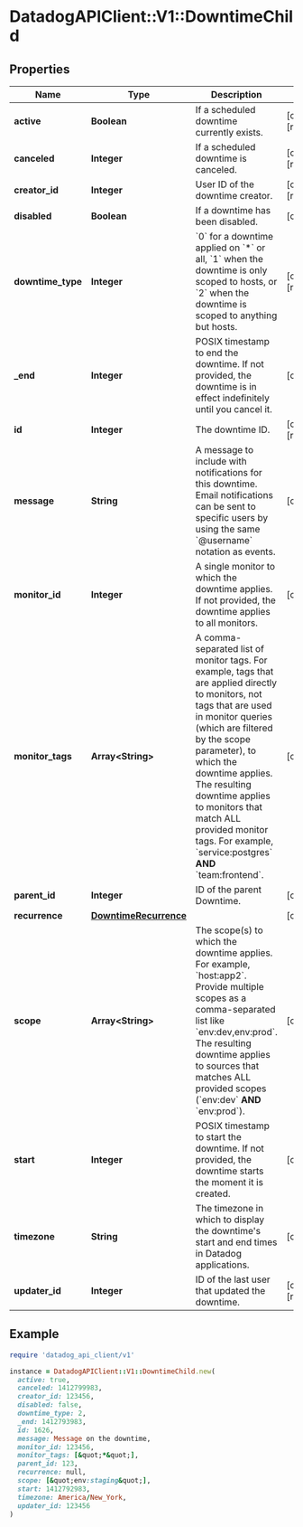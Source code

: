 # DatadogAPIClient::V1::DowntimeChild

## Properties

| Name              | Type                                            | Description                                                                                                                                                                                                                                                                                                                                                                          | Notes                |
| ----------------- | ----------------------------------------------- | ------------------------------------------------------------------------------------------------------------------------------------------------------------------------------------------------------------------------------------------------------------------------------------------------------------------------------------------------------------------------------------ | -------------------- |
| **active**        | **Boolean**                                     | If a scheduled downtime currently exists.                                                                                                                                                                                                                                                                                                                                            | [optional][readonly] |
| **canceled**      | **Integer**                                     | If a scheduled downtime is canceled.                                                                                                                                                                                                                                                                                                                                                 | [optional][readonly] |
| **creator_id**    | **Integer**                                     | User ID of the downtime creator.                                                                                                                                                                                                                                                                                                                                                     | [optional][readonly] |
| **disabled**      | **Boolean**                                     | If a downtime has been disabled.                                                                                                                                                                                                                                                                                                                                                     | [optional]           |
| **downtime_type** | **Integer**                                     | &#x60;0&#x60; for a downtime applied on &#x60;\*&#x60; or all, &#x60;1&#x60; when the downtime is only scoped to hosts, or &#x60;2&#x60; when the downtime is scoped to anything but hosts.                                                                                                                                                                                          | [optional][readonly] |
| **\_end**         | **Integer**                                     | POSIX timestamp to end the downtime. If not provided, the downtime is in effect indefinitely until you cancel it.                                                                                                                                                                                                                                                                    | [optional]           |
| **id**            | **Integer**                                     | The downtime ID.                                                                                                                                                                                                                                                                                                                                                                     | [optional][readonly] |
| **message**       | **String**                                      | A message to include with notifications for this downtime. Email notifications can be sent to specific users by using the same &#x60;@username&#x60; notation as events.                                                                                                                                                                                                             | [optional]           |
| **monitor_id**    | **Integer**                                     | A single monitor to which the downtime applies. If not provided, the downtime applies to all monitors.                                                                                                                                                                                                                                                                               | [optional]           |
| **monitor_tags**  | **Array&lt;String&gt;**                         | A comma-separated list of monitor tags. For example, tags that are applied directly to monitors, not tags that are used in monitor queries (which are filtered by the scope parameter), to which the downtime applies. The resulting downtime applies to monitors that match ALL provided monitor tags. For example, &#x60;service:postgres&#x60; **AND** &#x60;team:frontend&#x60;. | [optional]           |
| **parent_id**     | **Integer**                                     | ID of the parent Downtime.                                                                                                                                                                                                                                                                                                                                                           | [optional]           |
| **recurrence**    | [**DowntimeRecurrence**](DowntimeRecurrence.md) |                                                                                                                                                                                                                                                                                                                                                                                      | [optional]           |
| **scope**         | **Array&lt;String&gt;**                         | The scope(s) to which the downtime applies. For example, &#x60;host:app2&#x60;. Provide multiple scopes as a comma-separated list like &#x60;env:dev,env:prod&#x60;. The resulting downtime applies to sources that matches ALL provided scopes (&#x60;env:dev&#x60; **AND** &#x60;env:prod&#x60;).                                                                                  | [optional]           |
| **start**         | **Integer**                                     | POSIX timestamp to start the downtime. If not provided, the downtime starts the moment it is created.                                                                                                                                                                                                                                                                                | [optional]           |
| **timezone**      | **String**                                      | The timezone in which to display the downtime&#39;s start and end times in Datadog applications.                                                                                                                                                                                                                                                                                     | [optional]           |
| **updater_id**    | **Integer**                                     | ID of the last user that updated the downtime.                                                                                                                                                                                                                                                                                                                                       | [optional][readonly] |

## Example

```ruby
require 'datadog_api_client/v1'

instance = DatadogAPIClient::V1::DowntimeChild.new(
  active: true,
  canceled: 1412799983,
  creator_id: 123456,
  disabled: false,
  downtime_type: 2,
  _end: 1412793983,
  id: 1626,
  message: Message on the downtime,
  monitor_id: 123456,
  monitor_tags: [&quot;*&quot;],
  parent_id: 123,
  recurrence: null,
  scope: [&quot;env:staging&quot;],
  start: 1412792983,
  timezone: America/New_York,
  updater_id: 123456
)
```
